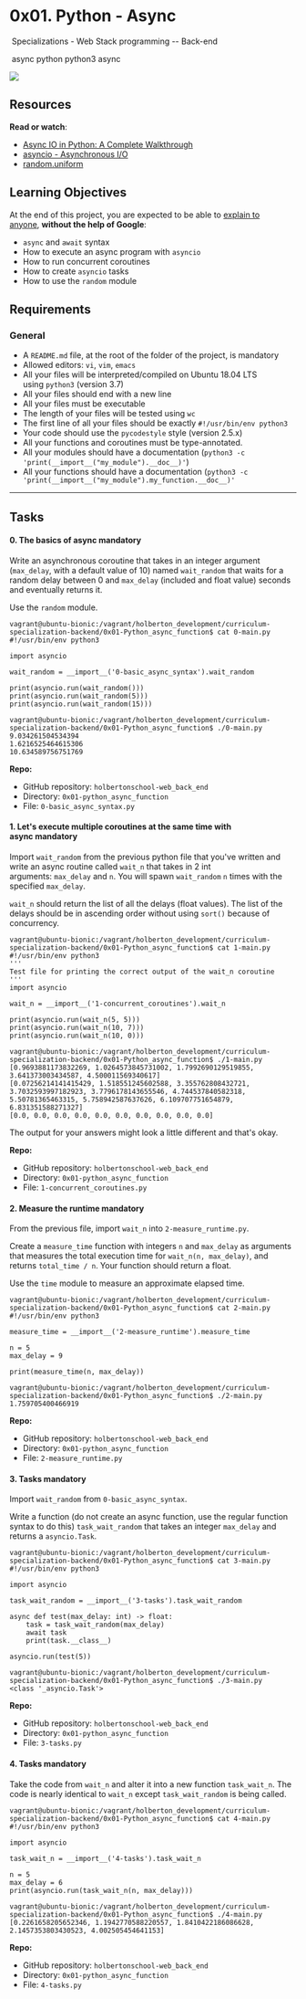0x01. Python - Async
====================

 Specializations - Web Stack programming -- Back-end

 async python python3 async

![](https://holbertonintranet.s3.amazonaws.com/uploads/medias/2019/12/4aeaa9c3cb1f316c05c4.png?X-Amz-Algorithm=AWS4-HMAC-SHA256&X-Amz-Credential=AKIARDDGGGOUWMNL5ANN%2F20201020%2Fus-east-1%2Fs3%2Faws4_request&X-Amz-Date=20201020T200653Z&X-Amz-Expires=86400&X-Amz-SignedHeaders=host&X-Amz-Signature=7d464b354887a5844042bb832dfbd9e62b90e907a6de19b98b117663cada31e0)

Resources
---------

**Read or watch**:

-   [Async IO in Python: A Complete Walkthrough](https://intranet.hbtn.io/rltoken/0FDY9iHLQ_UcSGoYLfv_tQ "Async IO in Python: A Complete Walkthrough")
-   [asyncio - Asynchronous I/O](https://intranet.hbtn.io/rltoken/mr49MheJNH97N-xHbDUk_w "asyncio - Asynchronous I/O")
-   [random.uniform](https://intranet.hbtn.io/rltoken/2d9o-mvWPygQ46-4snE99w "random.uniform")

Learning Objectives
-------------------

At the end of this project, you are expected to be able to [explain to anyone](https://intranet.hbtn.io/rltoken/lctmWGXYAzQc0yvoO_ZKzQ "explain to anyone"), **without the help of Google**:

-   `async` and `await` syntax
-   How to execute an async program with `asyncio`
-   How to run concurrent coroutines
-   How to create `asyncio` tasks
-   How to use the `random` module

Requirements
------------

### General

-   A `README.md` file, at the root of the folder of the project, is mandatory
-   Allowed editors: `vi`, `vim`, `emacs`
-   All your files will be interpreted/compiled on Ubuntu 18.04 LTS using `python3` (version 3.7)
-   All your files should end with a new line
-   All your files must be executable
-   The length of your files will be tested using `wc`
-   The first line of all your files should be exactly `#!/usr/bin/env python3`
-   Your code should use the `pycodestyle` style (version 2.5.x)
-   All your functions and coroutines must be type-annotated.
-   All your modules should have a documentation (`python3 -c 'print(__import__("my_module").__doc__)'`)
-   All your functions should have a documentation (`python3 -c 'print(__import__("my_module").my_function.__doc__)'`

* * * * *

Tasks
-----


#### 0\. The basics of async mandatory

Write an asynchronous coroutine that takes in an integer argument (`max_delay`, with a default value of 10) named `wait_random` that waits for a random delay between 0 and `max_delay` (included and float value) seconds and eventually returns it.

Use the `random` module.

```
vagrant@ubuntu-bionic:/vagrant/holberton_development/curriculum-specialization-backend/0x01-Python_async_function$ cat 0-main.py
#!/usr/bin/env python3

import asyncio

wait_random = __import__('0-basic_async_syntax').wait_random

print(asyncio.run(wait_random()))
print(asyncio.run(wait_random(5)))
print(asyncio.run(wait_random(15)))

vagrant@ubuntu-bionic:/vagrant/holberton_development/curriculum-specialization-backend/0x01-Python_async_function$ ./0-main.py
9.034261504534394
1.6216525464615306
10.634589756751769

```

**Repo:**

-   GitHub repository: `holbertonschool-web_back_end`
-   Directory: `0x01-python_async_function`
-   File: `0-basic_async_syntax.py`



#### 1\. Let's execute multiple coroutines at the same time with async mandatory

Import `wait_random` from the previous python file that you've written and write an async routine called `wait_n` that takes in 2 int arguments: `max_delay` and `n`. You will spawn `wait_random` `n` times with the specified `max_delay`.

`wait_n` should return the list of all the delays (float values). The list of the delays should be in ascending order without using `sort()` because of concurrency.

```
vagrant@ubuntu-bionic:/vagrant/holberton_development/curriculum-specialization-backend/0x01-Python_async_function$ cat 1-main.py
#!/usr/bin/env python3
'''
Test file for printing the correct output of the wait_n coroutine
'''
import asyncio

wait_n = __import__('1-concurrent_coroutines').wait_n

print(asyncio.run(wait_n(5, 5)))
print(asyncio.run(wait_n(10, 7)))
print(asyncio.run(wait_n(10, 0)))

vagrant@ubuntu-bionic:/vagrant/holberton_development/curriculum-specialization-backend/0x01-Python_async_function$ ./1-main.py
[0.9693881173832269, 1.0264573845731002, 1.7992690129519855, 3.641373003434587, 4.500011569340617]
[0.07256214141415429, 1.518551245602588, 3.355762808432721, 3.7032593997182923, 3.7796178143655546, 4.744537840582318, 5.50781365463315, 5.758942587637626, 6.109707751654879, 6.831351588271327]
[0.0, 0.0, 0.0, 0.0, 0.0, 0.0, 0.0, 0.0, 0.0, 0.0]

```

The output for your answers might look a little different and that's okay.

**Repo:**

-   GitHub repository: `holbertonschool-web_back_end`
-   Directory: `0x01-python_async_function`
-   File: `1-concurrent_coroutines.py`



#### 2\. Measure the runtime mandatory

From the previous file, import `wait_n` into `2-measure_runtime.py`.

Create a `measure_time` function with integers `n` and `max_delay` as arguments that measures the total execution time for `wait_n(n, max_delay)`, and returns `total_time / n`. Your function should return a float.

Use the `time` module to measure an approximate elapsed time.

```
vagrant@ubuntu-bionic:/vagrant/holberton_development/curriculum-specialization-backend/0x01-Python_async_function$ cat 2-main.py
#!/usr/bin/env python3

measure_time = __import__('2-measure_runtime').measure_time

n = 5
max_delay = 9

print(measure_time(n, max_delay))

vagrant@ubuntu-bionic:/vagrant/holberton_development/curriculum-specialization-backend/0x01-Python_async_function$ ./2-main.py
1.759705400466919

```

**Repo:**

-   GitHub repository: `holbertonschool-web_back_end`
-   Directory: `0x01-python_async_function`
-   File: `2-measure_runtime.py`



#### 3\. Tasks mandatory

Import `wait_random` from `0-basic_async_syntax`.

Write a function (do not create an async function, use the regular function syntax to do this) `task_wait_random` that takes an integer `max_delay` and returns a `asyncio.Task`.

```
vagrant@ubuntu-bionic:/vagrant/holberton_development/curriculum-specialization-backend/0x01-Python_async_function$ cat 3-main.py
#!/usr/bin/env python3

import asyncio

task_wait_random = __import__('3-tasks').task_wait_random

async def test(max_delay: int) -> float:
    task = task_wait_random(max_delay)
    await task
    print(task.__class__)

asyncio.run(test(5))

vagrant@ubuntu-bionic:/vagrant/holberton_development/curriculum-specialization-backend/0x01-Python_async_function$ ./3-main.py
<class '_asyncio.Task'>

```

**Repo:**

-   GitHub repository: `holbertonschool-web_back_end`
-   Directory: `0x01-python_async_function`
-   File: `3-tasks.py`



#### 4\. Tasks mandatory

Take the code from `wait_n` and alter it into a new function `task_wait_n`. The code is nearly identical to `wait_n` except `task_wait_random` is being called.

```
vagrant@ubuntu-bionic:/vagrant/holberton_development/curriculum-specialization-backend/0x01-Python_async_function$ cat 4-main.py
#!/usr/bin/env python3

import asyncio

task_wait_n = __import__('4-tasks').task_wait_n

n = 5
max_delay = 6
print(asyncio.run(task_wait_n(n, max_delay)))

vagrant@ubuntu-bionic:/vagrant/holberton_development/curriculum-specialization-backend/0x01-Python_async_function$ ./4-main.py
[0.2261658205652346, 1.1942770588220557, 1.8410422186086628, 2.1457353803430523, 4.002505454641153]

```

**Repo:**

-   GitHub repository: `holbertonschool-web_back_end`
-   Directory: `0x01-python_async_function`
-   File: `4-tasks.py`
